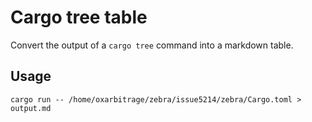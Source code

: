# Cargo tree table

Convert the output of a `cargo tree` command into a markdown table.

## Usage

```
cargo run -- /home/oxarbitrage/zebra/issue5214/zebra/Cargo.toml > output.md
```
